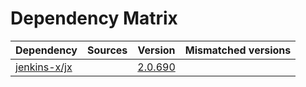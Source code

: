 # Dependency Matrix

Dependency | Sources | Version | Mismatched versions
---------- | ------- | ------- | -------------------
[jenkins-x/jx](https://github.com/jenkins-x/jx.git) |  | [2.0.690](https://github.com/jenkins-x/jx/releases/tag/v2.0.690) | 
